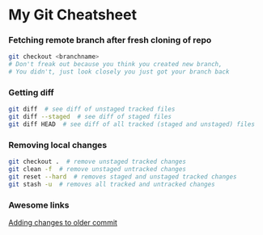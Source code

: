 # My Git Cheatsheet

### Fetching remote branch after fresh cloning of repo
```bash
git checkout <branchname>
# Don't freak out because you think you created new branch, 
# You didn't, just look closely you just got your branch back
```

### Getting diff
```bash
git diff  # see diff of unstaged tracked files
git diff --staged  # see diff of staged files
git diff HEAD  # see diff of all tracked (staged and unstaged) files
```

### Removing local changes
```bash
git checkout .  # remove unstaged tracked changes
git clean -f  # remove unstaged untracked changes
git reset --hard  # removes staged and unstaged tracked changes
git stash -u  # removes all tracked and untracked changes
```

### Awesome links
[Adding changes to older commit](https://stackoverflow.com/questions/2719579/how-to-add-a-changed-file-to-an-older-not-last-commit-in-git)
